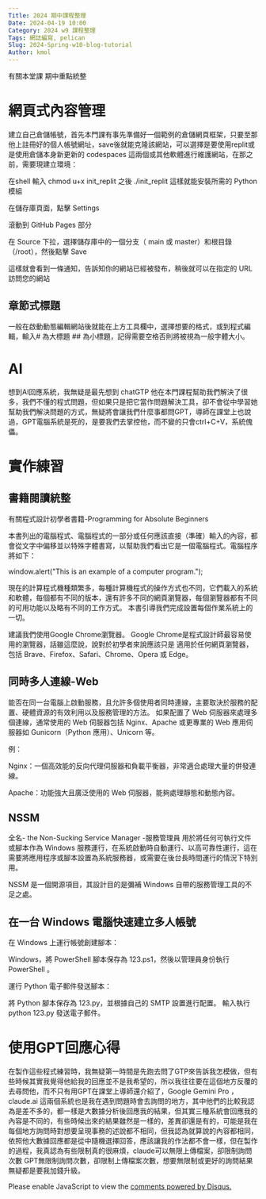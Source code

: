 ```yaml
---
Title: 2024 期中課程整理
Date: 2024-04-19 10:00
Category: 2024 w9 課程整理
Tags: 網誌編寫, pelican
Slug: 2024-Spring-w10-blog-tutorial
Author: kmol
---
```


有關本堂課 期中重點統整

<!-- PELICAN_END_SUMMARY -->

# 網頁式內容管理
建立自己倉儲帳號，首先本門課有事先準備好一個範例的倉儲網頁框架，只要至那他上註冊好的個人帳號網址，save後就能克隆該網站，可以選擇是要使用replit或是使用倉儲本身新更新的 codespaces 這兩個或其他軟體進行維護網站，在那之前，需要現建立環境：

在shell 輸入 chmod u+x init_replit 之後 ./init_replit 這樣就能安裝所需的 Python 模組

在儲存庫頁面，點擊 Settings

滾動到 GitHub Pages 部分

在 Source 下拉，選擇儲存庫中的一個分支（ main 或 master）和根目錄（/root），然後點擊 Save

這樣就會看到一條通知，告訴知你的網站已經被發布，稍後就可以在指定的 URL 訪問您的網站

## 章節式標題
一般在啟動動態編輯網站後就能在上方工具欄中，選擇想要的格式，或到程式編輯，輸入# 為大標題 ## 為小標題，記得需要空格否則將被視為一般字體大小。

# AI
想到AI回應系統，我無疑是最先想到 chatGTP 他在本門課程幫助我們解決了很多，我們不懂的程式問題，但如果只是把它當作問題解決工具，卻不會從中學習她幫助我們解決問題的方式，無疑將會讓我們什麼事都問GPT，導師在課堂上也說過，GPT電腦系統是死的，是要我們去掌控他，而不變的只會ctrl+C+V，系統傀儡。
# 實作練習
## 書籍閱讀統整
有關程式設計初學者書籍-Programming for Absolute Beginners

本書列出的電腦程式、電腦程式的一部分或任何應該直接（準確）輸入的內容，都會從文字中偏移並以特殊字體書寫，以幫助我們看出它是一個電腦程式。電腦程序將如下：

window.alert("This is an example of a computer program.");

現在的計算程式機種類繁多，每種計算機程式的操作方式也不同，它們載入的系統和軟體，每個都有不同的版本，還有許多不同的網頁瀏覽器，每個瀏覽器都有不同的可用功能以及略有不同的工作方式。
本書引導我們完成設置每個作業系統上的一切。

建議我們使用Google Chrome瀏覽器。
Google Chrome是程式設計師最容易使用的瀏覽器，話雖這麼說，說對於初學者來說應該只是
適用於任何網頁瀏覽器，包括 Brave、Firefox、Safari、Chrome、Opera 或 Edge。

## 同時多人連線-Web
能否在同一台電腦上啟動服務，且允許多個使用者同時連線，主要取決於服務的配置、硬體資源的有效利用以及服務管理的方法。
如果配置了 Web 伺服器來處理多個連線，通常使用的 Web 伺服器包括 Nginx、Apache 或更專業的 Web 應用伺服器如 Gunicorn（Python 應用）、Unicorn 等。

例：

Nginx：一個高效能的反向代理伺服器和負載平衡器，非常適合處理大量的併發連線。

Apache：功能強大且廣泛使用的 Web 伺服器，能夠處理靜態和動態內容。

## NSSM
全名- the Non-Sucking Service Manager -服務管理員
用於將任何可執行文件或腳本作為 Windows 服務運行，在系統啟動時自動運行、以高可靠性運行，這在需要將應用程序或腳本設置為系統服務器，或需要在後台長時間運行的情況下特別用。

NSSM 是一個開源項目，其設計目的是彌補 Windows 自帶的服務管理工具的不足之處。

## 在一台 Windows 電腦快速建立多人帳號
在 Windows 上運行帳號創建腳本：

Windows，將 PowerShell 腳本保存為 123.ps1，然後以管理員身份執行 PowerShell 。

運行 Python 電子郵件發送腳本：

將 Python 腳本保存為 123.py，並根據自己的 SMTP 設置進行配置。
輸入執行 python 123.py 發送電子郵件。

# 使用GPT回應心得
在製作這些程式練習時，我無疑第一時間是先跑去問了GTP來告訴我怎模做，但有些時候其實我覺得他給我的回應並不是我希望的，所以我往往要在這個地方反覆的去尋問他，而不只有用GPT在課堂上導師還介紹了，Google Gemini Pro ， claude.ai 這兩個系統也是我在遇到問題時會去詢問的地方，其中他們的比較我認為是差不多的，都一樣是大數據分析後回應我的結果，但其實三種系統會回應我的內容是不同的，有些時候出來的結果雖然是一樣的，差異卻還是有的，可能是我在每個地方詢問時對想要呈現事務的述說都不相同，但我認為就算說的內容都相同，依照他大數據回應都是從中隨機選擇回答，應該讓我的作法都不會一樣，但在製作的過程，我真認為有些限制真的很麻煩，claude可以無限上傳檔案，卻限制詢問次數 GPT無限制詢問次數，卻限制上傳檔案次數，想要無限制或更好的詢問結果無疑都是要我加錢升級。


</p>
<div id="disqus_thread"></div>
<script>// <![CDATA[
/**
    *  RECOMMENDED CONFIGURATION VARIABLES: EDIT AND UNCOMMENT THE SECTION BELOW TO INSERT DYNAMIC VALUES FROM YOUR PLATFORM OR CMS.
    *  LEARN WHY DEFINING THESE VARIABLES IS IMPORTANT: https://disqus.com/admin/universalcode/#configuration-variables    */
    /*
    var disqus_config = function () {
    this.page.url = PAGE_URL;  // Replace PAGE_URL with your page's canonical URL variable
    this.page.identifier = PAGE_IDENTIFIER; // Replace PAGE_IDENTIFIER with your page's unique identifier variable
    };
    */
    (function() { // DON'T EDIT BELOW THIS LINE
    var d = document, s = d.createElement('script');
    s.src = 'https://messenger-wnvhgxzig1.disqus.com/embed.js';
    s.setAttribute('data-timestamp', +new Date());
    (d.head || d.body).appendChild(s);
    })();
// ]]></script>
<noscript>Please enable JavaScript to view the <a href="https://disqus.com/?ref_noscript">comments powered by Disqus.</a></noscript>